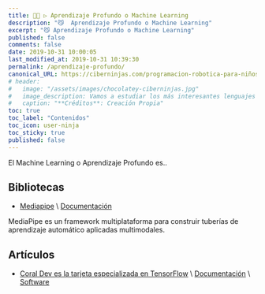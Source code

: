 ```yaml
---
title: 👨‍💻 ▷ Aprendizaje Profundo o Machine Learning
description: "😼  Aprendizaje Profundo o Machine Learning"
excerpt: "😼 Aprendizaje Profundo o Machine Learning"
published: false
comments: false
date: 2019-10-31 10:00:05
last_modified_at: 2019-10-31 10:39:30
permalink: /aprendizaje-profundo/
canonical_URL: https://ciberninjas.com/programacion-robotica-para-niños/
# header:
#   image: "/assets/images/chocolatey-ciberninjas.jpg"
#   image_description: Vamos a estudiar los más interesantes lenguajes de programación y frameworks de 2019
#   caption: "**Créditos**: Creación Propia"
toc: true
toc_label: "Contenidos"
toc_icon: user-ninja
toc_sticky: true
published: false
---
```


El Machine Learning o Aprendizaje Profundo es.. 

## Bibliotecas

* [Mediapipe](https://github.com/google/mediapipe) \ [Documentación](https://mediapipe.readthedocs.io/en/latest/)

MediaPipe es un framework multiplataforma para construir tuberías de aprendizaje automático aplicadas multimodales.

## Artículos

* [Coral Dev es la tarjeta especializada en TensorFlow](https://www.electronicosonline.com/coral-dev-es-la-tarjeta-especializada-en-tensorFlow/) \ [Documentación](https://coral.withgoogle.com/docs/) \ [Software](https://coral.withgoogle.com/software/)
